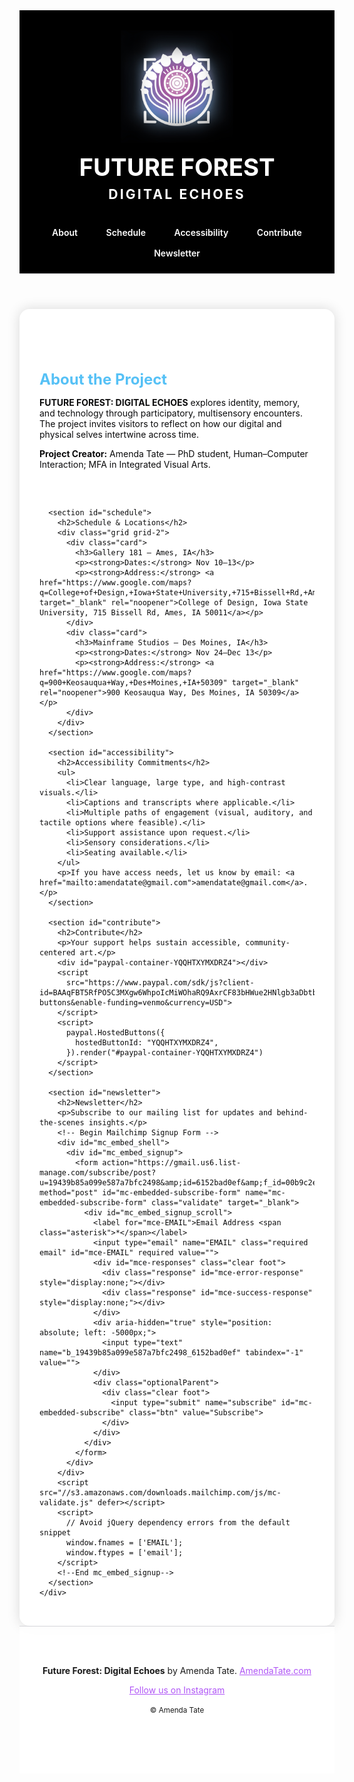 <!doctype html>
<html lang="en">
<head>
  <meta charset="utf-8" />
  <meta name="viewport" content="width=device-width, initial-scale=1" />
  <meta name="description" content="FUTURE FOREST: DIGITAL ECHOES — an interactive accessible art project by Amenda Tate. Exhibition dates: Gallery 181 (Nov 10–13) and Mainframe Studios (Nov 24–Dec 13). RSVP and newsletter sign-up." />
  <meta name="color-scheme" content="light dark" />
  <title>Future Forest: Digital Echoes</title>
  <style>
    :root {
      --bg: #ffffff;
      --fg: #0b0b0c;
      --muted: #3a3a3c;
      --accent: #b056f6;
      --accent2: #56c1f6;
      --accent-contrast: #ffffff;
      --focus: #ffd166;
      --card: #f3f4f6;
      --maxw: 72rem;
    }

    body {
      margin: 0;
      background: var(--bg);
      color: var(--fg);
      font-family: Futura, "Futura PT", "Avenir Next", Avenir, "Segoe UI", system-ui, -apple-system, Roboto, Helvetica, Arial, "Grantha Sangam MN", sans-serif;
      line-height: 1.6;
      font-size: clamp(18px, 1.1rem + 0.25vw, 20px);
      letter-spacing: 0.2px;
    }

    .content-bg {
      background: #ffffff;
      color: var(--fg);
      max-width: var(--maxw);
      margin: 0 auto;
      padding: 2rem;
      border-radius: 1rem;
      box-shadow: 0 0 20px rgba(0,0,0,0.15);
    }

    a { color: var(--accent); }
    a:hover { text-decoration: none; }

    header { border-bottom: 1px solid #d4d4d8; background: #000000; }
    .wrap { max-width: var(--maxw); margin: 0 auto; padding: clamp(1rem, 1.5vw, 2rem); }

    .brand { display: grid; justify-items: center; gap: .5rem; padding: 2rem 0 1rem 0; text-align: center; }
    .brand img { max-width: 180px; height: auto; }

    .title-forest { font-family: Eurostile, "Eurostile Next", "Microgramma", Futura, system-ui, sans-serif; font-weight: 700; font-size: clamp(2rem, 4vw, 3.5rem); text-transform: uppercase; margin: .5rem 0 0 0; color: #ffffff; }
    .title-echoes { font-family: "Colonna MT", "Cinzel", Georgia, serif; font-weight: 700; font-size: clamp(1.2rem, 2.2vw, 2rem); text-transform: uppercase; letter-spacing: .15em; margin: 0; color: #ffffff; }

    nav[aria-label="Primary"] {
      margin-top: 1rem;
      text-align: center;
    }
    nav a { display: inline-block; margin: 0 .5rem; padding: .5rem .8rem; border-radius: .6rem; text-decoration: none; font-weight: 600; color: #ffffff; }
    nav a:hover, nav a:focus-visible { background: var(--accent); color: var(--accent-contrast); }

    section { padding: 2rem 0; border-top: 1px solid #e5e7eb; }
    section:first-of-type { border-top: none; }

    h2 { font-size: clamp(1.4rem, 2.5vw, 2rem); margin-bottom: .5rem; color: var(--accent2); }
    h3 { font-size: 1.3rem; margin: .5rem 0; }
    p, li { max-width: 85ch; }

    .card { background: var(--card); border-radius: 1rem; padding: 1rem; }

    .btn {
      display: inline-block;
      padding: .4rem .9rem;
      border-radius: .6rem;
      background: var(--accent);
      color: var(--accent-contrast);
      text-decoration: none;
      font-weight: 700;
      font-size: 0.95rem;
      border: none;
      text-align: center;
      transition: background 0.3s ease, filter 0.3s ease;
      box-shadow: 0 2px 4px rgba(0,0,0,0.2);
    }
    .btn:hover { filter: brightness(1.05); background: var(--accent2); }

    /* Make newsletter input larger and styled consistently */
    #mce-EMAIL {
      padding: 1.2rem;
      font-size: 1.25rem;
      width: 100%;
      max-width: 500px;
      border-radius: .6rem;
      border: 1.5px solid #c9cdd3;
      box-sizing: border-box;
    }

    /* Adjust the Mailchimp submit button */
    #mc-embedded-subscribe.btn {
      font-size: 0.9rem;
      padding: .4rem .9rem;
      border-radius: .6rem;
      width: auto;
      min-width: 120px;
    }

    footer { border-top: 1px solid #d4d4d8; padding: 2rem 0 4rem 0; text-align: center; background: rgba(255,255,255,0.9); }
  </style>
  <link href="//cdn-images.mailchimp.com/embedcode/classic-061523.css" rel="stylesheet" type="text/css">
</head>
<body>
  <header role="banner">
    <div class="wrap brand">
      <img src="Future Forest logo.jpg" alt="Future Forest: Digital Echoes Logo" />
      <h1 class="title-forest">FUTURE FOREST</h1>
      <p class="title-echoes">DIGITAL ECHOES</p>
    </div>
    <nav aria-label="Primary" class="wrap">
      <a href="#about">About</a>
      <a href="#schedule">Schedule</a>
      <a href="#accessibility">Accessibility</a>
      <a href="#contribute">Contribute</a>
      <a href="#newsletter">Newsletter</a>
    </nav>
  </header>

  <main id="main" tabindex="-1">
    <div class="content-bg">
      <section id="about">
        <h2>About the Project</h2>
        <p><strong>FUTURE FOREST: DIGITAL ECHOES</strong> explores identity, memory, and technology through participatory, multisensory encounters. The project invites visitors to reflect on how our digital and physical selves intertwine across time.</p>
        <p><strong>Project Creator:</strong> Amenda Tate — PhD student, Human–Computer Interaction; MFA in Integrated Visual Arts.</p>
      </section>

      <section id="schedule">
        <h2>Schedule & Locations</h2>
        <div class="grid grid-2">
          <div class="card">
            <h3>Gallery 181 — Ames, IA</h3>
            <p><strong>Dates:</strong> Nov 10–13</p>
            <p><strong>Address:</strong> <a href="https://www.google.com/maps?q=College+of+Design,+Iowa+State+University,+715+Bissell+Rd,+Ames,+IA+50011" target="_blank" rel="noopener">College of Design, Iowa State University, 715 Bissell Rd, Ames, IA 50011</a></p>
          </div>
          <div class="card">
            <h3>Mainframe Studios — Des Moines, IA</h3>
            <p><strong>Dates:</strong> Nov 24–Dec 13</p>
            <p><strong>Address:</strong> <a href="https://www.google.com/maps?q=900+Keosauqua+Way,+Des+Moines,+IA+50309" target="_blank" rel="noopener">900 Keosauqua Way, Des Moines, IA 50309</a></p>
          </div>
        </div>
      </section>

      <section id="accessibility">
        <h2>Accessibility Commitments</h2>
        <ul>
          <li>Clear language, large type, and high-contrast visuals.</li> 
          <li>Captions and transcripts where applicable.</li>
          <li>Multiple paths of engagement (visual, auditory, and tactile options where feasible).</li>
          <li>Support assistance upon request.</li>
          <li>Sensory considerations.</li>
          <li>Seating available.</li>
        </ul>
        <p>If you have access needs, let us know by email: <a href="mailto:amendatate@gmail.com">amendatate@gmail.com</a>.</p>
      </section>

      <section id="contribute">
        <h2>Contribute</h2>
        <p>Your support helps sustain accessible, community-centered art.</p>
        <div id="paypal-container-YQQHTXYMXDRZ4"></div>
        <script 
          src="https://www.paypal.com/sdk/js?client-id=BAAqFBT5RfPO5C3MXgw6WhpoIcMiWOhaRQ9AxrCF83bHWue2HNlgb3aDbtbcMYzxShLLBcOtr4rAZrFs04&components=hosted-buttons&enable-funding=venmo&currency=USD">
        </script>
        <script>
          paypal.HostedButtons({
            hostedButtonId: "YQQHTXYMXDRZ4",
          }).render("#paypal-container-YQQHTXYMXDRZ4")
        </script>
      </section>

      <section id="newsletter">
        <h2>Newsletter</h2>
        <p>Subscribe to our mailing list for updates and behind-the-scenes insights.</p>
        <!-- Begin Mailchimp Signup Form -->
        <div id="mc_embed_shell">
          <div id="mc_embed_signup">
            <form action="https://gmail.us6.list-manage.com/subscribe/post?u=19439b85a099e587a7bfc2498&amp;id=6152bad0ef&amp;f_id=00b9c2e1f0" method="post" id="mc-embedded-subscribe-form" name="mc-embedded-subscribe-form" class="validate" target="_blank">
              <div id="mc_embed_signup_scroll">
                <label for="mce-EMAIL">Email Address <span class="asterisk">*</span></label>
                <input type="email" name="EMAIL" class="required email" id="mce-EMAIL" required value="">
                <div id="mce-responses" class="clear foot">
                  <div class="response" id="mce-error-response" style="display:none;"></div>
                  <div class="response" id="mce-success-response" style="display:none;"></div>
                </div>
                <div aria-hidden="true" style="position: absolute; left: -5000px;">
                  <input type="text" name="b_19439b85a099e587a7bfc2498_6152bad0ef" tabindex="-1" value="">
                </div>
                <div class="optionalParent">
                  <div class="clear foot">
                    <input type="submit" name="subscribe" id="mc-embedded-subscribe" class="btn" value="Subscribe">
                  </div>
                </div>
              </div>
            </form>
          </div>
        </div>
        <script src="//s3.amazonaws.com/downloads.mailchimp.com/js/mc-validate.js" defer></script>
        <script>
          // Avoid jQuery dependency errors from the default snippet
          window.fnames = ['EMAIL'];
          window.ftypes = ['email'];
        </script>
        <!--End mc_embed_signup-->
      </section>
    </div>
  </main>

  <footer role="contentinfo">
    <div class="wrap">
      <p><strong>Future Forest: Digital Echoes</strong> by Amenda Tate. <a href="https://www.AmendaTate.com">AmendaTate.com</a></p>
      <p><a href="[https://www.instagram.com/futureforest](https://www.instagram.com/futureforest_dsm/)" target="_blank" rel="noopener">Follow us on Instagram</a></p>
      <p><small>© <span id="year"></span> Amenda Tate</small></p>
    </div>
  </footer>

  <script>document.getElementById('year').textContent = new Date().getFullYear();</script>
</body>
</html>
